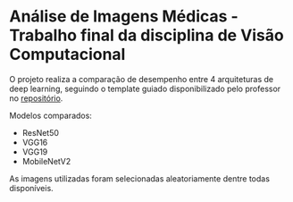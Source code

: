 # Análise de Imagens Médicas - Trabalho final da disciplina de Visão Computacional
O projeto realiza a comparação de desempenho entre 4 arquiteturas de deep learning, seguindo o template guiado disponibilizado pelo professor no [repositório](https://github.com/michelpf/fiap-ml-visao-computacional-analise-imagens-medicas).

Modelos comparados:
* ResNet50
* VGG16
* VGG19
* MobileNetV2

As imagens utilizadas foram selecionadas aleatoriamente dentre todas disponíveis.
